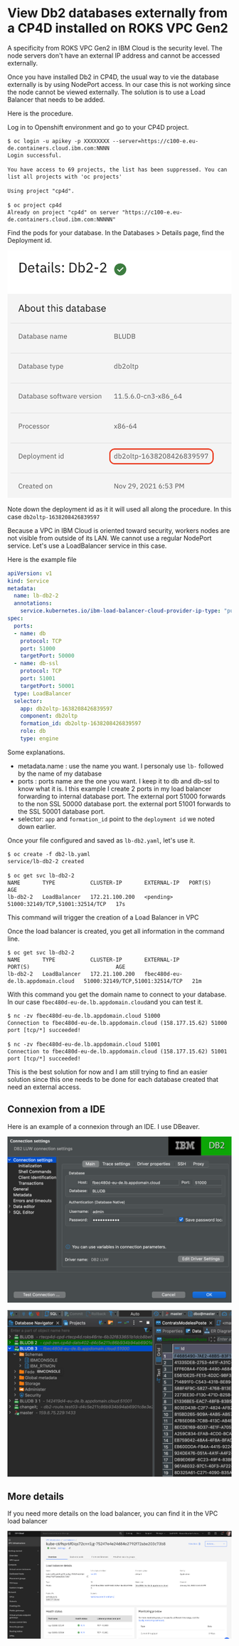 # View Db2 databases externally from a CP4D installed on ROKS VPC Gen2

A specificity from ROKS VPC Gen2 in IBM Cloud is the security level. The node servers don't have an external IP address and cannot be accessed externally.

Once you have installed Db2 in CP4D, the usual way to vie the database externally is by using NodePort access. In our case this is not working since the node cannot be viewed externally. The solution is to use a Load Balancer that needs to be added.

Here is the procedure.

Log in to Openshift environment and go to your CP4D project.

```
$ oc login -u apikey -p XXXXXXXX --server=https://c100-e.eu-de.containers.cloud.ibm.com:NNNN
Login successful.

You have access to 69 projects, the list has been suppressed. You can list all projects with 'oc projects'

Using project "cp4d".

$ oc project cp4d
Already on project "cp4d" on server "https://c100-e.eu-de.containers.cloud.ibm.com:NNNNN"
```

Find the pods for your database. In the Databases > Details page, find the Deployment id.

![Database Details](img/database_details.png)

Note down the deployment id as it it will used all along the procedure. In this case `db2oltp-1638208426839597`

Because a VPC in IBM Cloud is oriented toward security, workers nodes are not visible from outside of its LAN. We cannot use a regular NodePort service. Let's use a LoadBalancer service in this case.

Here is the example file

``` yaml
apiVersion: v1
kind: Service
metadata:
  name: lb-db2-2
  annotations:
    service.kubernetes.io/ibm-load-balancer-cloud-provider-ip-type: "public"
spec:
  ports:
  - name: db
    protocol: TCP
    port: 51000
    targetPort: 50000
  - name: db-ssl
    protocol: TCP
    port: 51001
    targetPort: 50001
  type: LoadBalancer
  selector:
    app: db2oltp-1638208426839597
    component: db2oltp
    formation_id: db2oltp-1638208426839597
    role: db
    type: engine
```

Some explanations.
- metadata.name : use the name you want. I personaly use `lb-` followed by the name of my database
- ports : ports name are the one you want. I keep it to db and db-ssl to know what it is. I this example I create 2 ports in my load balancer forwarding to internal database port. The external port 51000 forwards to the non SSL 50000 database port. the external port 51001 forwards to the SSL 50001 database port.
- selector: `app` and `formation_id` point to the `deployment id` we noted down earlier.

Once your file configured and saved as `lb-db2.yaml`, let's use it.

```
$ oc create -f db2-lb.yaml
service/lb-db2-2 created

$ oc get svc lb-db2-2
NAME       TYPE           CLUSTER-IP       EXTERNAL-IP   PORT(S)                           AGE
lb-db2-2   LoadBalancer   172.21.100.200   <pending>     51000:32149/TCP,51001:32514/TCP   17s
```

This command will trigger the creation of a Load Balancer in VPC

Once the load balancer is created, you get all information in the command line.

```
$ oc get svc lb-db2-2
NAME       TYPE           CLUSTER-IP       EXTERNAL-IP                         PORT(S)                           AGE
lb-db2-2   LoadBalancer   172.21.100.200   fbec480d-eu-de.lb.appdomain.cloud   51000:32149/TCP,51001:32514/TCP   21m
```

With this command you get the domain name to connect to your database. In our case `fbec480d-eu-de.lb.appdomain.cloud`and you can test it.

```
$ nc -zv fbec480d-eu-de.lb.appdomain.cloud 51000
Connection to fbec480d-eu-de.lb.appdomain.cloud (158.177.15.62) 51000 port [tcp/*] succeeded!

$ nc -zv fbec480d-eu-de.lb.appdomain.cloud 51001
Connection to fbec480d-eu-de.lb.appdomain.cloud (158.177.15.62) 51001 port [tcp/*] succeeded!
```

This is the best solution for now and I am still trying to find an easier solution since this one needs to be done for each database created that need an external access.

## Connexion from a IDE

Here is an example of a connexion through an IDE. I use DBeaver.

![DBeaver_properties](img/DBeaver_properties.png)

![DBeaver_result](img/DBeaver_result.png)

## More details

If you need more details on the load balancer, you can find it in the VPC load balancer

![LB Created](img/LB_created.png)




